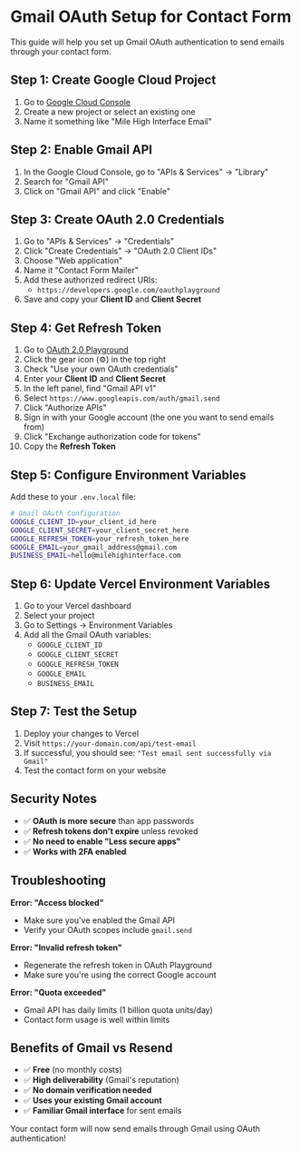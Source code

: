 # Gmail OAuth Setup for Contact Form

This guide will help you set up Gmail OAuth authentication to send emails through your contact form.

## Step 1: Create Google Cloud Project

1. Go to [Google Cloud Console](https://console.cloud.google.com/)
2. Create a new project or select an existing one
3. Name it something like "Mile High Interface Email"

## Step 2: Enable Gmail API

1. In the Google Cloud Console, go to "APIs & Services" → "Library"
2. Search for "Gmail API"
3. Click on "Gmail API" and click "Enable"

## Step 3: Create OAuth 2.0 Credentials

1. Go to "APIs & Services" → "Credentials"
2. Click "Create Credentials" → "OAuth 2.0 Client IDs"
3. Choose "Web application"
4. Name it "Contact Form Mailer"
5. Add these authorized redirect URIs:
   - `https://developers.google.com/oauthplayground`
6. Save and copy your **Client ID** and **Client Secret**

## Step 4: Get Refresh Token

1. Go to [OAuth 2.0 Playground](https://developers.google.com/oauthplayground)
2. Click the gear icon (⚙️) in the top right
3. Check "Use your own OAuth credentials"
4. Enter your **Client ID** and **Client Secret**
5. In the left panel, find "Gmail API v1"
6. Select `https://www.googleapis.com/auth/gmail.send`
7. Click "Authorize APIs"
8. Sign in with your Google account (the one you want to send emails from)
9. Click "Exchange authorization code for tokens"
10. Copy the **Refresh Token**

## Step 5: Configure Environment Variables

Add these to your `.env.local` file:

```bash
# Gmail OAuth Configuration
GOOGLE_CLIENT_ID=your_client_id_here
GOOGLE_CLIENT_SECRET=your_client_secret_here
GOOGLE_REFRESH_TOKEN=your_refresh_token_here
GOOGLE_EMAIL=your_gmail_address@gmail.com
BUSINESS_EMAIL=hello@milehighinterface.com
```

## Step 6: Update Vercel Environment Variables

1. Go to your Vercel dashboard
2. Select your project
3. Go to Settings → Environment Variables
4. Add all the Gmail OAuth variables:
   - `GOOGLE_CLIENT_ID`
   - `GOOGLE_CLIENT_SECRET`
   - `GOOGLE_REFRESH_TOKEN`
   - `GOOGLE_EMAIL`
   - `BUSINESS_EMAIL`

## Step 7: Test the Setup

1. Deploy your changes to Vercel
2. Visit `https://your-domain.com/api/test-email`
3. If successful, you should see: `"Test email sent successfully via Gmail"`
4. Test the contact form on your website

## Security Notes

- ✅ **OAuth is more secure** than app passwords
- ✅ **Refresh tokens don't expire** unless revoked
- ✅ **No need to enable "Less secure apps"**
- ✅ **Works with 2FA enabled**

## Troubleshooting

**Error: "Access blocked"**
- Make sure you've enabled the Gmail API
- Verify your OAuth scopes include `gmail.send`

**Error: "Invalid refresh token"**
- Regenerate the refresh token in OAuth Playground
- Make sure you're using the correct Google account

**Error: "Quota exceeded"**
- Gmail API has daily limits (1 billion quota units/day)
- Contact form usage is well within limits

## Benefits of Gmail vs Resend

- ✅ **Free** (no monthly costs)
- ✅ **High deliverability** (Gmail's reputation)
- ✅ **No domain verification needed**
- ✅ **Uses your existing Gmail account**
- ✅ **Familiar Gmail interface** for sent emails

Your contact form will now send emails through Gmail using OAuth authentication!